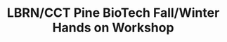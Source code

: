 ---
layout: post
title: LBRN/CCT Pine BioTech Fall/Winter Hands on Workshop
categories: events
eventDate: January 18, 2019
startTime: 10:00am
endTime: 12:00pm
textOnUrl: LBRN Pine Biotech Fall/Winter Hands on Workshop
link: 
description: Following the Louisiana Biomedical Research Network Summer Bioinformatics Program Series, we continue with a Pine BioTech Fall/Winter Course schedule outlined at this orientation at LSU Digital Media Center at the Center for Computation and Technology for supported program participants.
---